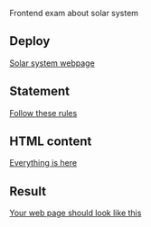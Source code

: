 Frontend exam about solar system

## Deploy
[Solar system webpage](https://rafael2026.github.io/frontend/SolarSystem/)

## Statement
[Follow these rules](https://drive.google.com/file/d/1VJtCfRh39XLSNToPIfVKMOBtXTvaglcq/view)

## HTML content 
[Everything is here](https://docs.google.com/document/d/1oCGtbHVzdlLV4Z9xfnh3xuSAqg7VgHUINjOk0Bhbn-0/edit?usp=sharing)

## Result
[Your web page should look like this](https://drive.google.com/file/d/1Q8xTbwgt-c8nn32IK7uQ5BC-4t20WRAm/view)
